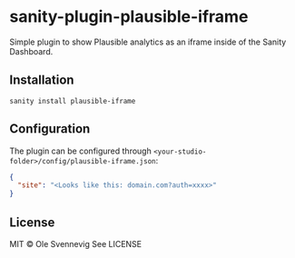 # sanity-plugin-plausible-iframe

Simple plugin to show Plausible analytics as an iframe inside of the Sanity Dashboard.

## Installation

```
sanity install plausible-iframe
```

## Configuration

The plugin can be configured through `<your-studio-folder>/config/plausible-iframe.json`:

```json
{
  "site": "<Looks like this: domain.com?auth=xxxx>"
}
```

## License

MIT © Ole Svennevig
See LICENSE